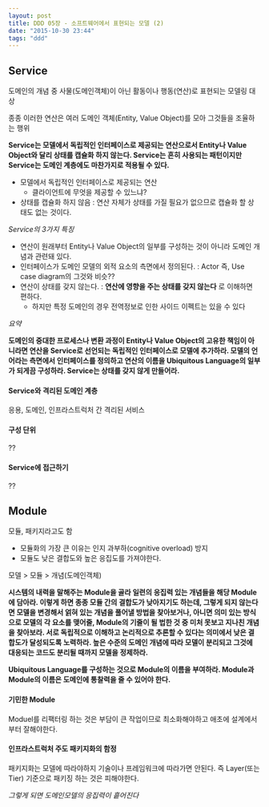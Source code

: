 ```yaml
---
layout: post
title: DDD 05장 - 소프트웨어에서 표현되는 모델 (2)
date: "2015-10-30 23:44"
tags: "ddd"
---
```


## Service

도메인의 개념 중 사물(도메인객체)이 아닌 활동이나 행동(연산)로 표현되는 모델링 대상

종종 이러한 연산은 여러 도메인 객체(Entity, Value Object)를 모아 그것들을 조율하는 행위

**Service는 모델에서 독립적인 인터페이스로 제공되는 연산으로서 Entity나 Value Object와 달리 상태를 캡슐화 하지 않는다.
Service는 흔히 사용되는 패턴이지만 Service는 도메인 계층에도 마찬가지로 적용될 수 있다.**

- 모델에서 독립적인 인터페이스로 제공되는 연산
  - 클라이언트에 무엇을 제공할 수 있느냐?
- 상태를 캡슐화 하지 않음 : 연산 자체가 상태를 가질 필요가 없으므로 캡슐화 할 상태도 없는 것이다.

*Service의 3가지 특징*

- 연산이 원래부터 Entity나 Value Object의 일부를 구성하는 것이 아니라 도메인 개념과 관련돼 있다.
- 인터페이스가 도메인 모델의 외적 요소의 측면에서 정의된다. : Actor 즉, Use case diagram의 그것와 비슷??
- 연산이 상태를 갖지 않는다. : **연산에 영향을 주는 상태를 갖지 않는다** 로 이해하면 편하다.
  - 하지만 특정 도메인의 경우 전역정보로 인한 사이드 이펙트는 있을 수 있다

*요약*

**도메인의 중대한 프로세스나 변환 과정이 Entity나 Value Object의 고유한 책임이 아니라면 연산을 Service로 선언되는 독립적인 인터페이스로 모델에 추가하라.
모델의 언어라는 측면에서 인터페이스를 정의하고 연산의 이름을 Ubiquitous Language의 일부가 되게끔 구성하라.
Service는 상태를 갖지 않게 만들어라.**

#### Service와 격리된 도메인 계층

응용, 도메인, 인프라스트럭처 간 격리된 서비스

#### 구성 단위
??

#### Service에 접근하기
??

## Module

모듈, 패키지라고도 함

- 모듈화의 가장 큰 이유는 인지 과부하(cognitive overload) 방지
- 모듈도 낮은 결합도와 높은 응집도를 가져야한다.

모델 > 모듈 > 개념(도메인객체)

**시스템의 내력을 말해주는 Module을 골라 일련의 응집력 있는 개념들을 해당 Module에 담아라.
이렇게 하면 종종 모듈 간의 결합도가 낮아지기도 하는데, 그렇게 되지 않는다면 모델을 변경해서 얽혀 있는 개념을 풀어낼 방법을 찾아보거나,
아니면 의미 있는 방식으로 모델의 각 요소를 맺어줄, Module의 기줄이 될 법한 것 중 미처 못보고 지나친 개념을 찾아보라.
서로 독립적으로 이해하고 논리적으로 추론할 수 있다는 의미에서 낮은 결합도가 달성되도록 노력하라.
높은 수준의 도메인 개념에 따라 모델이 분리되고 그것에 대응되는 코드도 분리될 때까지 모델을 정제하라.**

**Ubiquitous Language를 구성하는 것으로 Module의 이름을 부여하라.
Module과 Module의 이름은 도메인에 통찰력을 줄 수 있어야 한다.**

#### 기민한 Module

Moduel를 리팩터링 하는 것은 부담이 큰 작업이므로 최소화해야하고 애초에 설계에서 부터 잘해야한다.

#### 인프라스트럭처 주도 패키지화의 함정

패키지화는 모델에 따라야하지 기술이나 프레임워크에 따라가면 안된다. 즉 Layer(또는 Tier) 기준으로 패키징 하는 것은 피해야한다.

*그렇게 되면 도메인모델의 응집력이 흩어진다*
